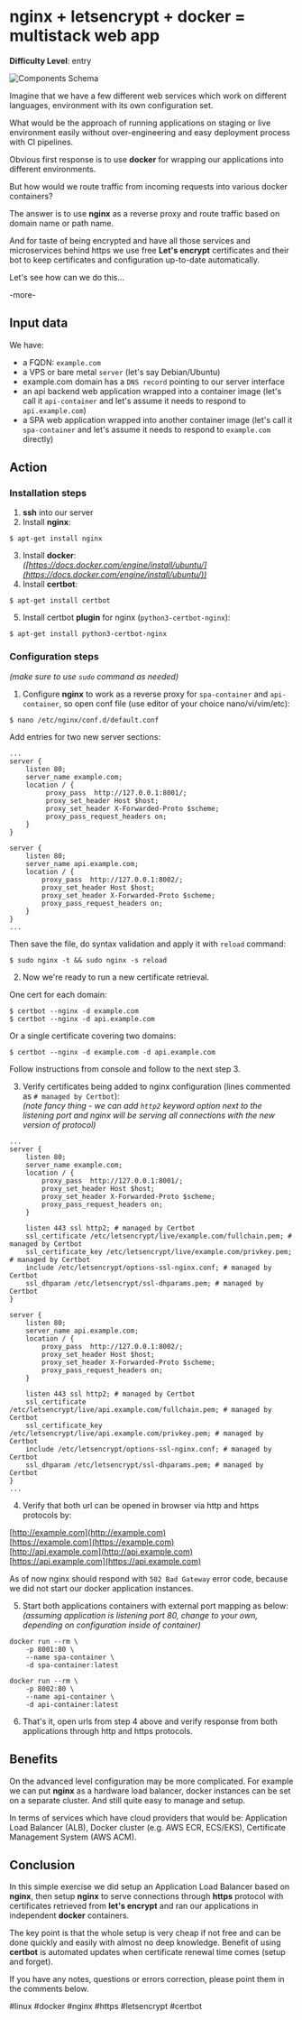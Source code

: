 # nginx + letsencrypt + docker = multistack web app

**Difficulty Level**: entry

![Components Schema](images/schema.png "Schema")

Imagine that we have a few different web services which work on different
languages, environment with its own configuration set.

What would be the approach of running applications on staging or live
environment easily without over-engineering and easy deployment process with CI
pipelines.

Obvious first response is to use **docker** for wrapping our applications into
different environments.

But how would we route traffic from incoming requests into various docker
containers?

The answer is to use **nginx** as a reverse proxy and route traffic based on domain
name or path name.

And for taste of being encrypted and have all those services and microservices
behind https we use free **Let's encrypt** certificates and their bot to keep
certificates and configuration up-to-date automatically.

Let's see how can we do this...

-more-

## Input data

We have:

- a FQDN: `example.com`
- a VPS or bare metal `server` (let's say Debian/Ubuntu)
- example.com domain has a `DNS record` pointing to our server interface
- an api backend web application wrapped into a container image (let's call it
`api-container`  and let's assume it needs to respond to `api.example.com`)
- a SPA web application wrapped into another container image (let's call it
`spa-container` and let's assume it needs to respond to `example.com` directly)

## Action

### Installation steps

1. **ssh** into our server
2. Install **nginx**:
```
$ apt-get install nginx
```
3. Install **docker**:  
*([https://docs.docker.com/engine/install/ubuntu/](https://docs.docker.com/engine/install/ubuntu/))*
4. Install **certbot**:
```
$ apt-get install certbot
```
5. Install certbot **plugin** for nginx (`python3-certbot-nginx`):
```
$ apt-get install python3-certbot-nginx
```

### Configuration steps
*(make sure to use `sudo` command as needed)*

1. Configure **nginx** to work as a reverse proxy for `spa-container` and
`api-container`, so open conf file (use editor of your choice nano/vi/vim/etc):
```
$ nano /etc/nginx/conf.d/default.conf
```
Add entries for two new server sections:
```
...
server {
    listen 80;
    server_name example.com;
    location / {
         proxy_pass  http://127.0.0.1:8001/;
         proxy_set_header Host $host;
         proxy_set_header X-Forwarded-Proto $scheme;
         proxy_pass_request_headers on;
    }
}

server {
    listen 80;
    server_name api.example.com;
    location / {
        proxy_pass  http://127.0.0.1:8002/;
        proxy_set_header Host $host;
        proxy_set_header X-Forwarded-Proto $scheme;
        proxy_pass_request_headers on;
    }
}
...
```
Then save the file, do syntax validation and apply it with `reload` command:
```
$ sudo nginx -t && sudo nginx -s reload
```

2. Now we're ready to run a new certificate retrieval.  

One cert for each domain:
```
$ certbot --nginx -d example.com
$ certbot --nginx -d api.example.com
```
Or a single certificate covering two domains:
```
$ certbot --nginx -d example.com -d api.example.com
```
Follow instructions from console and follow to the next step 3.

3. Verify certificates being added to nginx configuration (lines commented as
`# managed by Certbot`):  
*(note fancy thing - we can add `http2` keyword option next to the listening
port and nginx will be serving all connections with the new version of
protocol)*
```
...
server {
    listen 80;
    server_name example.com;
    location / {
        proxy_pass  http://127.0.0.1:8001/;
        proxy_set_header Host $host;
        proxy_set_header X-Forwarded-Proto $scheme;
        proxy_pass_request_headers on;
    }

    listen 443 ssl http2; # managed by Certbot
    ssl_certificate /etc/letsencrypt/live/example.com/fullchain.pem; # managed by Certbot
    ssl_certificate_key /etc/letsencrypt/live/example.com/privkey.pem; # managed by Certbot
    include /etc/letsencrypt/options-ssl-nginx.conf; # managed by Certbot
    ssl_dhparam /etc/letsencrypt/ssl-dhparams.pem; # managed by Certbot
}

server {
    listen 80;
    server_name api.example.com;
    location / {
        proxy_pass  http://127.0.0.1:8002/;
        proxy_set_header Host $host;
        proxy_set_header X-Forwarded-Proto $scheme;
        proxy_pass_request_headers on;
    }

    listen 443 ssl http2; # managed by Certbot
    ssl_certificate /etc/letsencrypt/live/api.example.com/fullchain.pem; # managed by Certbot
    ssl_certificate_key /etc/letsencrypt/live/api.example.com/privkey.pem; # managed by Certbot
    include /etc/letsencrypt/options-ssl-nginx.conf; # managed by Certbot
    ssl_dhparam /etc/letsencrypt/ssl-dhparams.pem; # managed by Certbot
}
...
```

4. Verify that both url can be opened in browser via http and https protocols by:

[http://example.com](http://example.com)  
[https://example.com](https://example.com)  
[http://api.example.com](http://api.example.com)  
[https://api.example.com](https://api.example.com)  

As of now nginx should respond with `502 Bad Gateway` error code, because we did
not start our docker application instances.

5. Start both applications containers with external port mapping as below:  
*(assuming application is listening port 80, change to your own, depending on
configuration inside of container)*
```
docker run --rm \
    -p 8001:80 \
    --name spa-container \
    -d spa-container:latest

docker run --rm \
    -p 8002:80 \
    --name api-container \
    -d api-container:latest
```

6. That's it, open urls from step 4 above and verify response from both
   applications through http and https protocols.

## Benefits
On the advanced level configuration may be more complicated. For example we can
put **nginx** as a hardware load balancer, docker instances can be set on a
separate cluster. And still quite easy to manage and setup.

In terms of services which have cloud providers that would be: Application Load
Balancer (ALB), Docker cluster (e.g. AWS ECR, ECS/EKS), Certificate Management
System (AWS ACM).


## Conclusion
In this simple exercise we did setup an Application Load Balancer based on
**nginx**, then setup **nginx** to serve connections through **https** protocol
with certificates retrieved from **let's encrypt** and ran our applications in
independent **docker** containers.

The key point is that the whole setup is very cheap if not free and can be done
quickly and easily with almost no deep knowledge. Benefit of using **certbot**
is automated updates when certificate renewal time comes (setup and forget).


If you have any notes, questions or errors correction, please point them in the
comments below.

 #linux #docker #nginx #https #letsencrypt #certbot